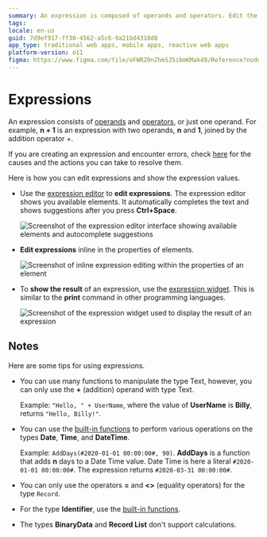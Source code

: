 ```yaml
---
summary: An expression is composed of operands and operators. Edit the expression in the expression editor or inline. Show the value of the expression in the expression widget. 
tags: 
locale: en-us
guid: 7d9ef917-ff30-4562-a5c6-9a21bd4318d8
app_type: traditional web apps, mobile apps, reactive web apps
platform-version: o11
figma: https://www.figma.com/file/eFWRZ0nZhm5J5ibmKMak49/Reference?node-id=609:456
---
```


# Expressions

An expression consists of [operands](../../../ref/logic/expressions/operands.md) and [operators](../../../ref/logic/expressions/operators.md), or just one operand. For example, **n + 1** is an expression with two operands, **n** and **1**, joined by the addition operator +. 

If you are creating an expression and encounter errors, check [here](../../../ref/errors-and-warnings/errors/invalid-expression-error.md) for the causes and the actions you can take to resolve them. 

Here is how you can edit expressions and show the expression values.

* Use the [expression editor](../../../develop/logic/expression-editor.md) to **edit expressions**. The expression editor shows you available elements. It automatically completes the text and shows suggestions after you press **Ctrl+Space**.

    ![Screenshot of the expression editor interface showing available elements and autocomplete suggestions](images/expression-editor-ss.png "Expression Editor Screenshot")

* **Edit expressions** inline in the properties of elements.

    ![Screenshot of inline expression editing within the properties of an element](images/expression-inline-ss.png "Inline Expression Editing Screenshot")

* To **show the result** of an expression, use the [expression widget](../../lang/auto/servicestudio-plugin-nrwidgets-expression.md). This is similar to the **print** command in other programming languages.

    ![Screenshot of the expression widget used to display the result of an expression](images/expression-widget-ss.png "Expression Widget Screenshot")


## Notes

Here are some tips for using expressions.

* You can use  many functions to manipulate the type Text, however, you can only use the  **+** (addition) operand with type Text. 

    Example: `"Hello, " + UserName`, where the value of **UserName** is **Billy**, returns `"Hello, Billy!"`. 

* You can use the [built-in functions](<../../lang/auto/builtinfunction-date-and-time.md>) to perform various operations on the types **Date**, **Time**, and **DateTime**.

    Example: `AddDays(#2020-01-01 00:00:00#, 90)`. **AddDays** is a function that adds **n** days to a Date Time value. Date Time is here a literal `#2020-01-01 00:00:00#`. The expression returns `#2020-03-31 00:00:00#`.

* You can only use the operators **=** and **&lt;&gt;** (equality operators) for the type `Record`.

* For the type **Identifier**, use the [built-in functions](<../../lang/auto/builtinfunction-data-conversion.md>). 

* The types **BinaryData** and **Record List** don't support calculations.

